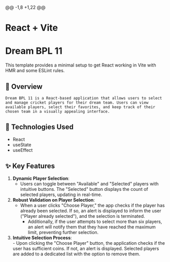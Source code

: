 @@ -1,8 +1,22 @@
 # React + Vite
  # Dream BPL 11 
   This template provides a minimal setup to get React working in Vite with HMR and some ESLint rules. 
   ## 📖 Overview
    Dream BPL 11 is a React-based application that allows users to select and manage cricket players for their dream team. Users can view available players, select their favorites, and keep track of their chosen team in a visually appealing interface.
 ## 🚀 Technologies Used 
  - React 
  - useState 
  - useEffect 
   ## ✨ Key Features 
   1. **Dynamic Player Selection**:  
      - Users can toggle between "Available" and "Selected" players with intuitive buttons. The "Selected" button displays the count of selected players, updating in real-time. 
   2. **Robust Validation on Player Selection**:  
      - When a user clicks "Choose Player," the app checks if the player has already been selected. If so, an alert is displayed to inform the user ("Player already selected"), and the selection is terminated.  
        - Additionally, if the user attempts to select more than six players, an alert will notify them that they have reached the maximum limit, preventing further selection. 
   3. **Intuitive Selection Process**:   
     - Upon clicking the "Choose Player" button, the application checks if the user has sufficient coins. If not, an alert is displayed. Selected players are added to a dedicated list with the option to remove them. 
   